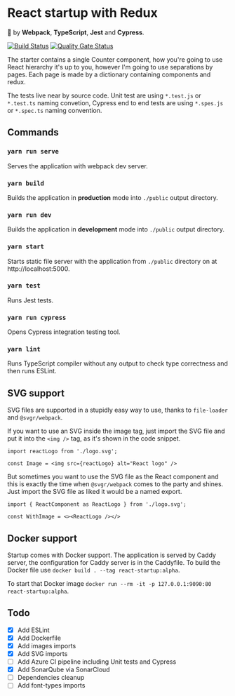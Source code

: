 ﻿# React startup with Redux

🔋 by **Webpack**, **TypeScript**, **Jest** and **Cypress**.

[![Build Status](https://dev.azure.com/sebastianbusek/React%20starter/_apis/build/status/Sebosek.React-Starter?branchName=master)](https://dev.azure.com/sebastianbusek/React%20starter/_build/latest?definitionId=14&branchName=master)
[![Quality Gate Status](https://sonarcloud.io/api/project_badges/measure?project=Sebosek_React-Starter&metric=alert_status)](https://sonarcloud.io/dashboard?id=Sebosek_React-Starter)

The starter contains a single Counter component, how you're going to use React hierarchy it's up to you, however I'm going to use separations by pages.
Each page is made by a dictionary containing components and redux. 

The tests live near by source code.
Unit test are using `*.test.js` or `*.test.ts` naming convetion, Cypress end to end tests are using `*.spes.js` or `*.spec.ts` naming convention.

## Commands
### `yarn run serve`
Serves the application with webpack dev server.

### `yarn build`
Builds the application in **production** mode into `./public` output directory.

### `yarn run dev`
Builds the application in **development** mode into `./public` output directory.

### `yarn start`
Starts static file server with the application from `./public` directory on at http://localhost:5000.

### `yarn test`
Runs Jest tests.

### `yarn run cypress`
Opens Cypress integration testing tool. 

### `yarn lint`
Runs TypeScript compiler without any output to check type correctness and then runs ESLint.

## SVG support
SVG files are supported in a stupidly easy way to use, thanks to `file-loader` and `@svgr/webpack`. 

If you want to use an SVG inside the image tag, just import the SVG file and put it into the `<img />` tag, as it's shown in the code snippet.
```tsx
import reactLogo from './logo.svg';

const Image = <img src={reactLogo} alt="React logo" />
```

But sometimes you want to use the SVG file as the React component and this is exactly the time when `@svgr/webpack` comes to the party and shines. Just import the SVG file as liked it would be a named export.

```tsx
import { ReactComponent as ReactLogo } from './logo.svg';

const WithImage = <><ReactLogo /></>
```

## Docker support
Startup comes with Docker support. The application is served by Caddy server, the configuration for Caddy server is in the Caddyfile.
To build the Docker file use
`docker build . --tag react-startup:alpha`.

To start that Docker image `docker run --rm -it -p 127.0.0.1:9090:80 react-startup:alpha`.

## Todo
- [x] Add ESLint
- [x] Add Dockerfile
- [x] Add images imports
- [x] Add SVG imports
- [ ] Add Azure CI pipeline including Unit tests and Cypress
- [x] Add SonarQube via SonarCloud
- [ ] Dependencies cleanup
- [ ] Add font-types imports
